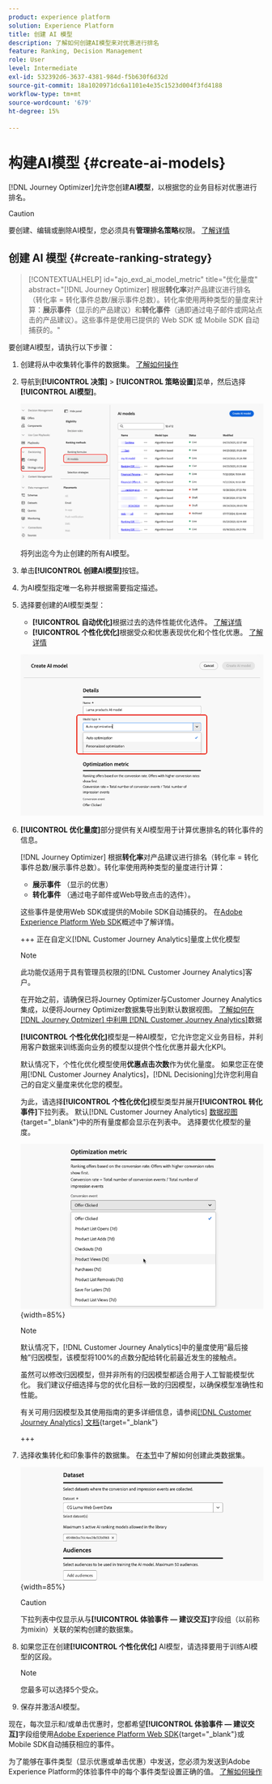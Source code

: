 ```yaml
---
product: experience platform
solution: Experience Platform
title: 创建 AI 模型
description: 了解如何创建AI模型来对优惠进行排名
feature: Ranking, Decision Management
role: User
level: Intermediate
exl-id: 532392d6-3637-4381-984d-f5b630f6d32d
source-git-commit: 18a1020971dc6a1101e4e35c1523d004f3fd4188
workflow-type: tm+mt
source-wordcount: '679'
ht-degree: 15%

---
```


# 构建AI模型 {#create-ai-models}

[!DNL Journey Optimizer]允许您创建&#x200B;**AI模型**，以根据您的业务目标对优惠进行排名。

>[!CAUTION]
>
>要创建、编辑或删除AI模型，您必须具有&#x200B;**管理排名策略**&#x200B;权限。 [了解详情](../../administration/high-low-permissions.md#manage-ranking-strategies)

## 创建 AI 模型 {#create-ranking-strategy}

>[!CONTEXTUALHELP]
>id="ajo_exd_ai_model_metric"
>title="优化量度"
>abstract="[!DNL Journey Optimizer] 根据&#x200B;**转化率**&#x200B;对产品建议进行排名（转化率 = 转化事件总数/展示事件总数）。转化率使用两种类型的量度来计算：**展示事件**（显示的产品建议）和&#x200B;**转化事件**（通即通过电子邮件或网站点击的产品建议）。这些事件是使用已提供的 Web SDK 或 Mobile SDK 自动捕获的。"

要创建AI模型，请执行以下步骤：

1. 创建将从中收集转化事件的数据集。 [了解如何操作](../data-collection/create-dataset.md)

1. 导航到&#x200B;**[!UICONTROL 决策]** > **[!UICONTROL 策略设置]**&#x200B;菜单，然后选择&#x200B;**[!UICONTROL AI模型]**。

   ![](../assets/ai-model-list.png)

   将列出迄今为止创建的所有AI模型。

1. 单击&#x200B;**[!UICONTROL 创建AI模型]**&#x200B;按钮。

1. 为AI模型指定唯一名称并根据需要指定描述。

1. 选择要创建的AI模型类型：

   * **[!UICONTROL 自动优化]**&#x200B;根据过去的选件性能优化选件。 [了解详情](auto-optimization-model.md)
   * **[!UICONTROL 个性化优化]**&#x200B;根据受众和优惠表现优化和个性化优惠。 [了解详情](personalized-optimization-model.md)

   ![](../assets/ai-model-types.png)

1. **[!UICONTROL 优化量度]**&#x200B;部分提供有关AI模型用于计算优惠排名的转化事件的信息。

   [!DNL Journey Optimizer] 根据&#x200B;**转化率**&#x200B;对产品建议进行排名（转化率 = 转化事件总数/展示事件总数）。转化率使用两种类型的量度进行计算：
   * **展示事件** （显示的优惠）
   * **转化事件** （通过电子邮件或Web导致点击的选件）。

   这些事件是使用Web SDK或提供的Mobile SDK自动捕获的。 在[Adobe Experience Platform Web SDK](https://experienceleague.adobe.com/docs/experience-platform/edge/home.html?lang=zh-Hans)概述中了解详情。

   +++ 正在自定义[!DNL Customer Journey Analytics]量度上优化模型

   >[!NOTE]
   >
   >此功能仅适用于具有管理员权限的[!DNL Customer Journey Analytics]客户。
   >
   >在开始之前，请确保已将Journey Optimizer与Customer Journey Analytics集成，以便将Journey Optimizer数据集导出到默认数据视图。 [了解如何在 [!DNL Journey Optmizer] 中利用 [!DNL Customer Journey Analytics]](../../reports/cja-ajo.md)数据

   **[!UICONTROL 个性化优化]**&#x200B;模型是一种AI模型，它允许您定义业务目标，并利用客户数据来训练面向业务的模型以提供个性化优惠并最大化KPI。

   默认情况下，个性化优化模型使用&#x200B;**优惠点击次数**&#x200B;作为优化量度。 如果您正在使用[!DNL Customer Journey Analytics]，[!DNL Decisioning]允许您利用自己的自定义量度来优化您的模型。

   为此，请选择&#x200B;**[!UICONTROL 个性化优化]**&#x200B;模型类型并展开&#x200B;**[!UICONTROL 转化事件]**&#x200B;下拉列表。 默认[!DNL Customer Journey Analytics] [数据视图](https://experienceleague.adobe.com/zh-hans/docs/analytics-platform/using/cja-dataviews/data-views){target="_blank"}中的所有量度都会显示在列表中。 选择要优化模型的量度。

   ![](../assets/ai-model-custom-metrics.png){width=85%}

   >[!NOTE]
   >
   >默认情况下，[!DNL Customer Journey Analytics]中的量度使用“最后接触”归因模型，该模型将100%的点数分配给转化前最近发生的接触点。
   >
   >虽然可以修改归因模型，但并非所有的归因模型都适合用于人工智能模型优化。 我们建议仔细选择与您的优化目标一致的归因模型，以确保模型准确性和性能。
   >
   >有关可用归因模型及其使用指南的更多详细信息，请参阅[[!DNL Customer Journey Analytics] 文档](https://experienceleague.adobe.com/zh-hans/docs/analytics-platform/using/cja-dataviews/component-settings/attribution){target="_blank"}

   +++

1. 选择收集转化和印象事件的数据集。 在[本节](../data-collection/create-dataset.md)中了解如何创建此类数据集。

   ![](../assets/ai-model-datasets.png){width=85%}

   >[!CAUTION]
   >
   >下拉列表中仅显示从与&#x200B;**[!UICONTROL 体验事件 — 建议交互]**&#x200B;字段组（以前称为mixin）关联的架构创建的数据集。

1. 如果您正在创建&#x200B;**[!UICONTROL 个性化优化]** AI模型，请选择要用于训练AI模型的区段。

   <!--➡️ [Discover this feature in video](#video)-->

   >[!NOTE]
   >
   >您最多可以选择5个受众。

1. 保存并激活AI模型。

<!--At this point, you must have:

* created the AI model,
* defined which type of event you want to capture - offer displayed (impression) and/or offer clicked (conversion),
* and in which dataset you want to collect the event data.-->

现在，每次显示和/或单击优惠时，您都希望&#x200B;**[!UICONTROL 体验事件 — 建议交互]**&#x200B;字段组使用[Adobe Experience Platform Web SDK](https://experienceleague.adobe.com/docs/experience-platform/edge/web-sdk-faq.html?lang=zh-Hans#what-is-adobe-experience-platform-web-sdk%3F){target="_blank"}或Mobile SDK自动捕获相应的事件。

为了能够在事件类型（显示优惠或单击优惠）中发送，您必须为发送到Adobe Experience Platform的体验事件中的每个事件类型设置正确的值。 [了解如何操作](../data-collection/schema-requirement.md)

<!--
## How-to video {#video}

Learn how to create a personalized optimization model and how to apply it to a decision.

>[!VIDEO](https://video.tv.adobe.com/v/3445961?quality=12&captions=chi_hans)-->
